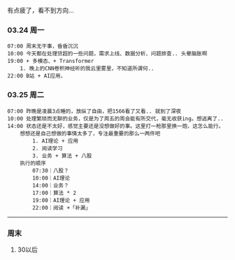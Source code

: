 有点疲了，看不到方向...

### 03.24 周一

	07:00 周末无干事，昏昏沉沉
	10:00 今天都在处理贷超的一些问题，需求上线、数据分析、问题排查.. 头晕脑胀啊
	19:00 + 多模态、+ Transformer 
		1. 晚上的CNN卷积神经听的我云里雾里，不知道所谓何..
	22:00 B站 + AI应用，

### 03.25 周二

	07:00 昨晚是凌晨3点睡的，放纵了自由，把1566看了又看.. 就到了深夜
	10:00 处理繁琐而无聊的业务，仅是为了周五的周会能有所交代，毫无收获ing。想逃离了..
	14:00 状态还是不太好，感觉主要还是没想做好的事。这里打一枪那里换一炮，这怎么能行。
	    想想还是自己想做的事情太多了，专注最重要的那么一两件吧
			1. AI理论 + 应用
			2. 阅读学习
			3. 业务 + 算法 + 八股
		执行的顺序
			07:30｜八股？
			10:00｜AI理论
			14:00｜业务？
			17:00｜算法 * 2
			19:00｜AI理论 + 应用
			22:00｜阅读 +「补漏」


---- 
### 周末

1.  30以后